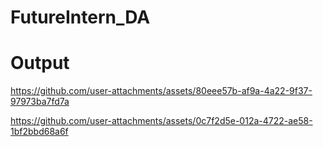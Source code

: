 # FutureIntern_DA

# Output

https://github.com/user-attachments/assets/80eee57b-af9a-4a22-9f37-97973ba7fd7a

https://github.com/user-attachments/assets/0c7f2d5e-012a-4722-ae58-1bf2bbd68a6f
